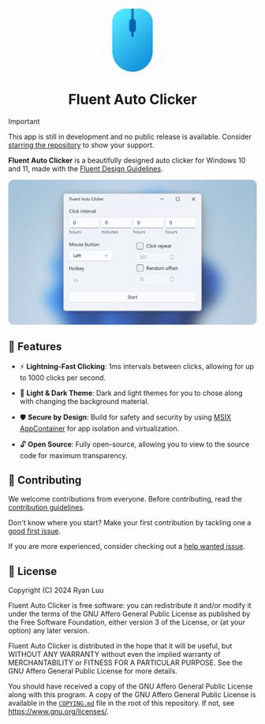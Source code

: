<p align="center">
  <img alt="Fluent Auto Clicker" align=center src="assets/Logo.svg" height="128px" />
  <h1 align="center">Fluent Auto Clicker</h1>
</p>

> [!IMPORTANT]
> This app is still in development and no public release is available. Consider [starring the repository](https://docs.github.com/en/get-started/exploring-projects-on-github/saving-repositories-with-stars) to show your support.

**Fluent Auto Clicker** is a beautifully designed auto clicker for Windows 10 and 11, made with the [Fluent Design Guidelines](https://learn.microsoft.com/en-us/windows/apps/design/basics/).

<picture>
  <source media="(prefers-color-scheme: dark)" srcset="assets/ScreenshotDark.png">
  <source media="(prefers-color-scheme: light)" srcset="assets/ScreenshotLight.png">
  <img src="assets/ScreenshotLight.png">
</picture>

## 🚀 Features

* ⚡ **Lightning-Fast Clicking**: 1ms intervals between clicks, allowing for up to 1000 clicks per second.

* 🌙 **Light & Dark Theme**: Dark and light themes for you to chose along with changing the background material.

* 🛡️ **Secure by Design**: Build for safety and security by using [MSIX AppContainer](https://learn.microsoft.com/en-us/windows/msix/msix-container) for app isolation and virtualization.

* 🔓 **Open Source**: Fully open-source, allowing you to view to the source code for maximum transparency.

## 👏 Contributing

We welcome contributions from everyone. Before contributing, read the [contribution guidelines](.github/CONTRIBUTING.md).

Don't know where you start? Make your first contribution by tackling one a [good first issue](https://github.com/RyanLua/FluentAutoClicker/issues?q=is%3Aopen+is%3Aissue+label%3A%22good+first+issue%22).

If you are more experienced, consider checking out a [help wanted issue](https://github.com/RyanLua/FluentAutoClicker/issues?q=is%3Aopen+is%3Aissue+label%3A%22help+wanted%22).

## 🪪 License

﻿Copyright (C) 2024 Ryan Luu

Fluent Auto Clicker is free software: you can redistribute it and/or modify it under the terms of the GNU Affero General Public License as published by the Free Software Foundation, either version 3 of the License, or (at your option) any later version.

Fluent Auto Clicker is distributed in the hope that it will be useful, but WITHOUT ANY WARRANTY without even the implied warranty of MERCHANTABILITY or FITNESS FOR A PARTICULAR PURPOSE. See the GNU Affero General Public License for more details.

You should have received a copy of the GNU Affero General Public License along with this program. A copy of the GNU Affero General Public License is available in the [`COPYING.md`](COPYING.md) file in the root of this repository. If not, see <https://www.gnu.org/licenses/>.
